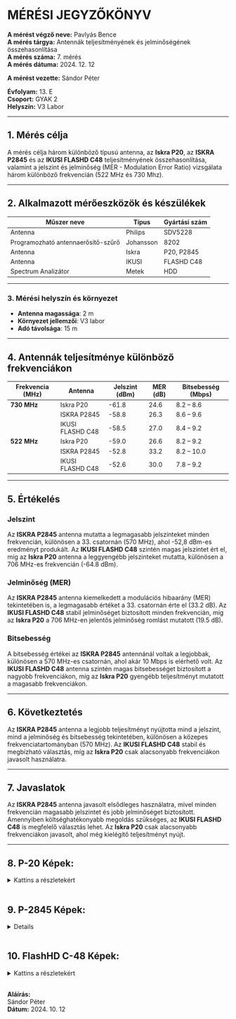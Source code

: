 # MÉRÉSI JEGYZŐKÖNYV

**A mérést végző neve:** Pavlyás Bence  
**A mérés tárgya:** Antennák teljesítményének és jelminőségének összehasonlítása  
**A mérés száma:** 7. mérés  
**A mérés dátuma:** 2024. 12. 12 

**A mérést vezette:** Sándor Péter  

**Évfolyam:** 13. E  
**Csoport:** GYAK 2  
**Helyszín:** V3 Labor  

---

## 1. Mérés célja  
A mérés célja három különböző típusú antenna, az **Iskra P20**, az **ISKRA P2845** és az **IKUSI FLASHD C48** teljesítményének összehasonlítása, valamint a jelszint és jelminőség (MER - Modulation Error Ratio) vizsgálata három különböző frekvencián (522 MHz és 730 Mhz).

---

## 2. Alkalmazott mérőeszközök és készülékek  

| Műszer neve                         | Típus       | Gyártási szám |
| ----------------------------------- | ----------- | ------------- |
| Antenna                             | Philips     |    SDV5228    |
| Programozható antennaerősítő-szűrő  | Johansson   | 8202          |
| Antenna                             | Iskra       | P20, P2845    |
| Antenna                             | IKUSI       | FLASHD C48    |
| Spectrum Analizátor                 | Metek       | HDD           |

---

### 3. **Mérési helyszín és környezet**
- **Antenna magassága**: 2 m
- **Környezet jellemzői**: V3 labor
- **Adó távolsága**: 15 m

---

## 4. Antennák teljesítménye különböző frekvenciákon

| Frekvencia (MHz) | Antenna          | Jelszint (dBm) | MER (dB) | Bitsebesség (Mbps) |
| ---------------- | ---------------- | -------------- | -------- | ------------------ |
| **730 MHz**      | Iskra P20        | -61.8          | 24.6     | 8.2 – 8.6          |
|                  | ISKRA P2845      | -58.8          | 26.3     | 8.6 – 9.6          |
|                  | IKUSI FLASHD C48 | -58.5          | 27.0     | 8.4 – 9.2          |
| **522 MHz**      | Iskra P20        | -59.0          | 26.6     | 8.2 – 9.2          |
|                  | ISKRA P2845      | -52.8          | 33.2     | 8.2 – 10.0         |
|                  | IKUSI FLASHD C48 | -52.6          | 30.0     | 7.8 – 9.2          |


---

## 5. Értékelés

### Jelszint
Az **ISKRA P2845** antenna mutatta a legmagasabb jelszinteket minden frekvencián, különösen a 33. csatornán (570 MHz), ahol -52,8 dBm-es eredményt produkált. Az **IKUSI FLASHD C48** szintén magas jelszintet ért el, míg az **Iskra P20** antenna a leggyengébb jelszinteket mutatta, különösen a 706 MHz-es frekvencián (-64.8 dBm).

### Jelminőség (MER)
Az **ISKRA P2845** antenna kiemelkedett a modulációs hibaarány (MER) tekintetében is, a legmagasabb értéket a 33. csatornán érte el (33.2 dB). Az **IKUSI FLASHD C48** stabil jelminőséget biztosított minden frekvencián, míg az **Iskra P20** a 706 MHz-en jelentős jelminőség romlást mutatott (19.5 dB).

### Bitsebesség
A bitsebesség értékei az **ISKRA P2845** antennánál voltak a legjobbak, különösen a 570 MHz-es csatornán, ahol akár 10 Mbps is elérhető volt. Az **IKUSI FLASHD C48** antenna szintén magas bitsebességet biztosított a nagyobb frekvenciákon, míg az **Iskra P20** gyengébb teljesítményt mutatott a magasabb frekvenciákon.

---

## 6. Következtetés
Az **ISKRA P2845** antenna a legjobb teljesítményt nyújtotta mind a jelszint, mind a jelminőség és bitsebesség tekintetében, különösen a közepes frekvenciatartományban (570 MHz). Az **IKUSI FLASHD C48** stabil és megbízható választás, míg az **Iskra P20** csak alacsonyabb frekvenciákon javasolt használatra.

---

## 7. Javaslatok
Az **ISKRA P2845** antenna javasolt elsődleges használatra, mivel minden frekvencián magasabb jelszintet és jobb jelminőséget biztosított. Amennyiben költséghatékonyabb megoldás szükséges, az **IKUSI FLASHD C48** is megfelelő választás lehet. Az **Iskra P20** csak alacsonyabb frekvenciákon javasolt, ahol még kielégítő teljesítményt nyújt.

---

## 8. P-20 Képek:
<details>
    <summary>Kattins a részletekért</summary>

    **522hz Mért Képek:**
    <img src="https://raw.githubusercontent.com/PavlyasB/Meresijegyzokonyvek/refs/heads/main/7-es%20M%C3%A9r%C3%A9s/K%C3%A9pek/1.jpg)"/>
    <img src="https://raw.githubusercontent.com/PavlyasB/Meresijegyzokonyvek/refs/heads/main/7-es%20M%C3%A9r%C3%A9s/K%C3%A9pek/2.jpg)"/>
    <img src="https://raw.githubusercontent.com/PavlyasB/Meresijegyzokonyvek/refs/heads/main/7-es%20M%C3%A9r%C3%A9s/K%C3%A9pek/3.jpg)"/>
---

    **730MHz Mért Képek**
    <img src="https://raw.githubusercontent.com/PavlyasB/Meresijegyzokonyvek/refs/heads/main/7-es%20M%C3%A9r%C3%A9s/K%C3%A9pek/4.jpg"/>
    <img src="https://raw.githubusercontent.com/PavlyasB/Meresijegyzokonyvek/refs/heads/main/7-es%20M%C3%A9r%C3%A9s/K%C3%A9pek/5.jpg"/>
    <img src="https://raw.githubusercontent.com/PavlyasB/Meresijegyzokonyvek/refs/heads/main/7-es%20M%C3%A9r%C3%A9s/K%C3%A9pek/6.jpg"/>
---



</details>

<br>

## 9. P-2845 Képek:
<details>

    <summary>Kattins a részletekért</summary>

    **522hz Mért Képek:**
    <img src="https://raw.githubusercontent.com/PavlyasB/Meresijegyzokonyvek/refs/heads/main/7-es%20M%C3%A9r%C3%A9s/K%C3%A9pek/7.jpg"/>
    <img src="https://raw.githubusercontent.com/PavlyasB/Meresijegyzokonyvek/refs/heads/main/7-es%20M%C3%A9r%C3%A9s/K%C3%A9pek/8.jpg"/>
    <img src="https://raw.githubusercontent.com/PavlyasB/Meresijegyzokonyvek/refs/heads/main/7-es%20M%C3%A9r%C3%A9s/K%C3%A9pek/9.jpg"/>
---

    **730MHz Mért Képek**
    <img src="https://raw.githubusercontent.com/PavlyasB/Meresijegyzokonyvek/refs/heads/main/7-es%20M%C3%A9r%C3%A9s/K%C3%A9pek/10.jpg"/>
    <img src="https://raw.githubusercontent.com/PavlyasB/Meresijegyzokonyvek/refs/heads/main/7-es%20M%C3%A9r%C3%A9s/K%C3%A9pek/11.jpg"/>
    <img src="https://raw.githubusercontent.com/PavlyasB/Meresijegyzokonyvek/refs/heads/main/7-es%20M%C3%A9r%C3%A9s/K%C3%A9pek/12.jpg"/>
---

  

</details>

<br>

## 10. FlashHD C-48 Képek:
<details>
    <summary>Kattins a részletekért</summary>

    **522Mhz Mért Képek:**
    <img src="https://raw.githubusercontent.com/PavlyasB/Meresijegyzokonyvek/refs/heads/main/7-es%20M%C3%A9r%C3%A9s/K%C3%A9pek/13.jpg"/>
    <img src="https://raw.githubusercontent.com/PavlyasB/Meresijegyzokonyvek/refs/heads/main/7-es%20M%C3%A9r%C3%A9s/K%C3%A9pek/14.jpg"/>
    <img src="https://raw.githubusercontent.com/PavlyasB/Meresijegyzokonyvek/refs/heads/main/7-es%20M%C3%A9r%C3%A9s/K%C3%A9pek/15.jpg"/>
---

    **730MHz Mért Képek**
    <img src="https://raw.githubusercontent.com/PavlyasB/Meresijegyzokonyvek/refs/heads/main/7-es%20M%C3%A9r%C3%A9s/K%C3%A9pek/16.jpg"/>
    <img src="https://raw.githubusercontent.com/PavlyasB/Meresijegyzokonyvek/refs/heads/main/7-es%20M%C3%A9r%C3%A9s/K%C3%A9pek/17.jpg"/>
    <img src="https://raw.githubusercontent.com/PavlyasB/Meresijegyzokonyvek/refs/heads/main/7-es%20M%C3%A9r%C3%A9s/K%C3%A9pek/18.jpg"/>
---


</details>


<br>




**Aláírás:**  
Sándor Péter  
**Dátum:** 2024. 10. 12
